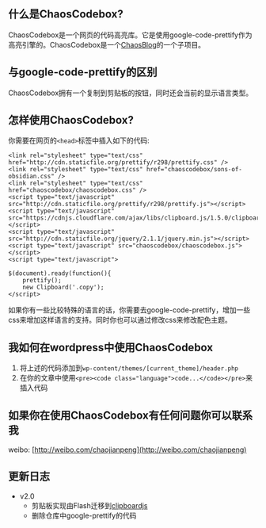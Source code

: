 什么是ChaosCodebox?
---
ChaosCodebox是一个网页的代码高亮库。它是使用google-code-prettify作为高亮引擎的。ChaosCodebox是一个[ChaosBlog](https://github.com/chaopeng/chaosblog)的一个子项目。

与google-code-prettify的区别
---
ChaosCodebox拥有一个复制到剪贴板的按钮，同时还会当前的显示语言类型。

怎样使用ChaosCodebox?
---
你需要在网页的`<head>`标签中插入如下的代码:

```{html}
<link rel="stylesheet" type="text/css" href="http://cdn.staticfile.org/prettify/r298/prettify.css" />
<link rel="stylesheet" type="text/css" href="chaoscodebox/sons-of-obsidian.css" />
<link rel="stylesheet" type="text/css" href="chaoscodebox/chaoscodebox.css" />
<script type="text/javascript" src="http://cdn.staticfile.org/prettify/r298/prettify.js"></script>
<script type="text/javascript" src="https://cdnjs.cloudflare.com/ajax/libs/clipboard.js/1.5.0/clipboard.min.js"></script>
<script type="text/javascript" src="http://cdn.staticfile.org/jquery/2.1.1/jquery.min.js"></script>
<script type="text/javascript" src="chaoscodebox/chaoscodebox.js"></script>
<script type="text/javascript">

$(document).ready(function(){
	prettify();
	new Clipboard('.copy');
</script>
```

如果你有一些比较特殊的语言的话，你需要去google-code-prettify，增加一些css来增加这样语言的支持。同时你也可以通过修改css来修改配色主题。

我如何在wordpress中使用ChaosCodebox
---

1. 将上述的代码添加到`wp-content/themes/[current_theme]/header.php`
2. 在你的文章中使用`<pre><code class="language">code...</code></pre>`来插入代码

如果你在使用ChaosCodebox有任何问题你可以联系我
---

weibo: [http://weibo.com/chaojianpeng](http://weibo.com/chaojianpeng)

更新日志
---

- v2.0
    - 剪贴板实现由Flash迁移到[clipboardjs](http://clipboardjs.com/)
    - 删除仓库中google-prettify的代码

